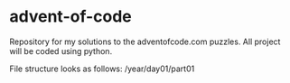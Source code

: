 # advent-of-code
Repository for my solutions to the adventofcode.com puzzles.
All project will be coded using python.

File structure looks as follows:
/year/day01/part01
